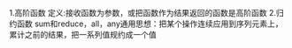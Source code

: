 1.高阶函数
    定义:接收函数为参数，或把函数作为结果返回的函数是高阶函数
2.归约函数
    sum和reduce，all，any通用思想：把某个操作连续应用到序列元素上，累计之前的结果，把一系列值规约成一个值